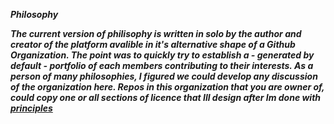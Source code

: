***Philosophy***

***The current version of philisophy is written in solo by the author and creator of the platform avalible in it's alternative shape of a Github Organization. The point was to quickly try to establish a - generated by default - portfolio of each members contributing to their interests. As a person of many philosophies, I figured we could develop any discussion of the organization here. Repos in this organization that you are owner of, could copy one or all sections of licence that Ill design after Im done with [principles](principles.md)***